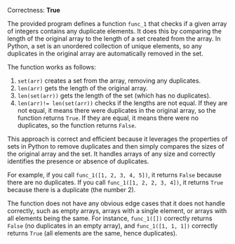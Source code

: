 Correctness: **True**

The provided program defines a function `func_1` that checks if a given array of integers contains any duplicate elements. It does this by comparing the length of the original array to the length of a set created from the array. In Python, a set is an unordered collection of unique elements, so any duplicates in the original array are automatically removed in the set.

The function works as follows:

1. `set(arr)` creates a set from the array, removing any duplicates.
2. `len(arr)` gets the length of the original array.
3. `len(set(arr))` gets the length of the set (which has no duplicates).
4. `len(arr)!= len(set(arr))` checks if the lengths are not equal. If they are not equal, it means there were duplicates in the original array, so the function returns `True`. If they are equal, it means there were no duplicates, so the function returns `False`.

This approach is correct and efficient because it leverages the properties of sets in Python to remove duplicates and then simply compares the sizes of the original array and the set. It handles arrays of any size and correctly identifies the presence or absence of duplicates.

For example, if you call `func_1([1, 2, 3, 4, 5])`, it returns `False` because there are no duplicates. If you call `func_1([1, 2, 2, 3, 4])`, it returns `True` because there is a duplicate (the number 2).

The function does not have any obvious edge cases that it does not handle correctly, such as empty arrays, arrays with a single element, or arrays with all elements being the same. For instance, `func_1([])` correctly returns `False` (no duplicates in an empty array), and `func_1([1, 1, 1])` correctly returns `True` (all elements are the same, hence duplicates).
